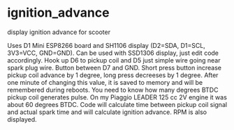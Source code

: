 # ignition_advance
display ignition advance for scooter

Uses D1 Mini ESP8266 board and SH1106 display (D2=SDA, D1=SCL, 3V3=VCC, GND=GND). Can be used with SSD1306 display, just edit code accordingly. 
Hook up D6 to pickup coil and D5 just simple wire going near spark plug wire. Button between D7 and GND.
Short press button increase pickup coil advance by 1 degree, long press decreeses by 1 degree. After one minute of changing this value, it is saved to memory and will be remembered during reboots.
You need to know how many degrees BTDC pickup coil generates pulse. On my Piaggio LEADER 125 cc 2V engine it was about 60 degrees BTDC.
Code will calculate time between pickup coil signal and actual spark time and will calculate ignition advance.
RPM is also displayed.
